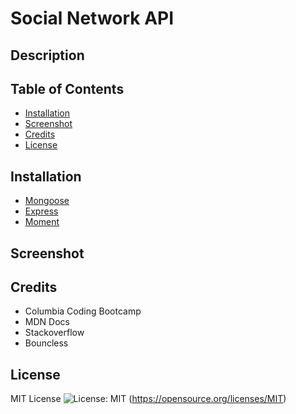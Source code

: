 # Social Network API

## Description

## Table of Contents

- [Installation](#installation)
- [Screenshot](#screenshot)
- [Credits](#credits)
- [License](#license)

## Installation

- [Mongoose](https://www.npmjs.com/package/mongoose)
- [Express](https://www.npmjs.com/package/express)
- [Moment](https://www.npmjs.com/package/moment)

## Screenshot

## Credits

- Columbia Coding Bootcamp
- MDN Docs
- Stackoverflow
- Bouncless

## License

MIT License ![License: MIT](https://img.shields.io/badge/License-MIT-yellow.svg) (https://opensource.org/licenses/MIT)
